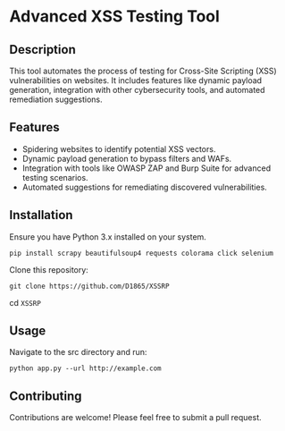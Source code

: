# Advanced XSS Testing Tool

## Description
This tool automates the process of testing for Cross-Site Scripting (XSS) vulnerabilities on websites. It includes features like dynamic payload generation, integration with other cybersecurity tools, and automated remediation suggestions.

## Features
- Spidering websites to identify potential XSS vectors.
- Dynamic payload generation to bypass filters and WAFs.
- Integration with tools like OWASP ZAP and Burp Suite for advanced testing scenarios.
- Automated suggestions for remediating discovered vulnerabilities.

## Installation

Ensure you have Python 3.x installed on your system.

```pip install scrapy beautifulsoup4 requests colorama click selenium```

Clone this repository:

```git clone https://github.com/D1865/XSSRP```

cd ```XSSRP```

## Usage

Navigate to the src directory and run:

```python app.py --url http://example.com```

## Contributing

Contributions are welcome! Please feel free to submit a pull request.

